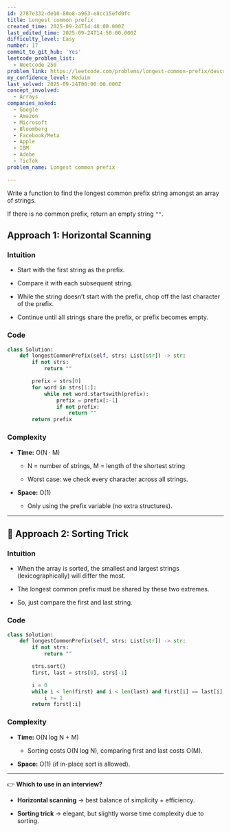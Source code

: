 ```yaml
---
id: 2787e332-de10-80e8-a963-e8cc15efd0fc
title: Longest common prefix
created_time: 2025-09-24T14:48:00.000Z
last_edited_time: 2025-09-24T14:50:00.000Z
difficulty_level: Easy
number: 17
commit_to_git_hub: 'Yes'
leetcode_problem_list:
  - Neetcode 250
problem_link: https://leetcode.com/problems/longest-common-prefix/description/
my_confidence_level: Meduim
last_solved: 2025-09-24T00:00:00.000Z
concept_involved:
  - Arrays
companies_asked:
  - Google
  - Amazon
  - Microsoft
  - Bloomberg
  - Facebook/Meta
  - Apple
  - IBM
  - Adobe
  - TicTok
problem_name: Longest common prefix

---
```


Write a function to find the longest common prefix string amongst an array of strings.

If there is no common prefix, return an empty string `""`.

## Approach 1: Horizontal Scanning

### **Intuition**

*   Start with the first string as the prefix.

*   Compare it with each subsequent string.

*   While the string doesn’t start with the prefix, chop off the last character of the prefix.

*   Continue until all strings share the prefix, or prefix becomes empty.

### **Code**

```python
class Solution:
    def longestCommonPrefix(self, strs: List[str]) -> str:
        if not strs:
            return ""

        prefix = strs[0]
        for word in strs[1:]:
            while not word.startswith(prefix):
                prefix = prefix[:-1]
                if not prefix:
                    return ""
        return prefix


```

### **Complexity**

*   **Time:** O(N · M)

    *   N = number of strings, M = length of the shortest string

    *   Worst case: we check every character across all strings.

*   **Space:** O(1)

    *   Only using the prefix variable (no extra structures).

***

## 🔹 Approach 2: Sorting Trick

### **Intuition**

*   When the array is sorted, the smallest and largest strings (lexicographically) will differ the most.

*   The longest common prefix must be shared by these two extremes.

*   So, just compare the first and last string.

### **Code**

```python
class Solution:
    def longestCommonPrefix(self, strs: List[str]) -> str:
        if not strs:
            return ""

        strs.sort()
        first, last = strs[0], strs[-1]

        i = 0
        while i < len(first) and i < len(last) and first[i] == last[i]:
            i += 1
        return first[:i]


```

### **Complexity**

*   **Time:** O(N log N + M)

    *   Sorting costs O(N log N), comparing first and last costs O(M).

*   **Space:** O(1) (if in-place sort is allowed).

***

👉 **Which to use in an interview?**

*   **Horizontal scanning** → best balance of simplicity + efficiency.

*   **Sorting trick** → elegant, but slightly worse time complexity due to sorting.
